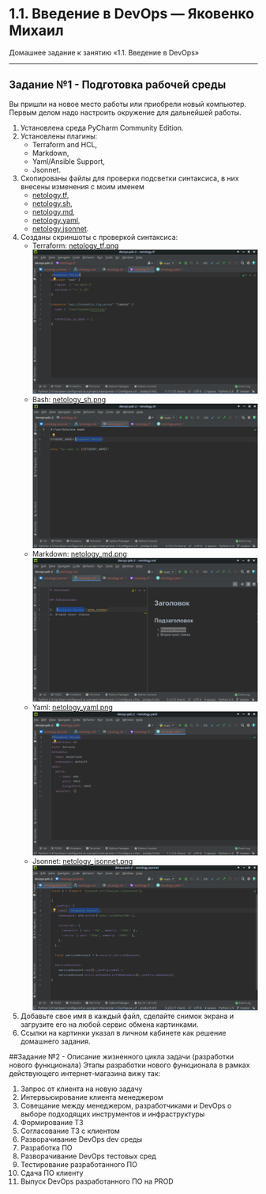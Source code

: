 
# 1.1. Введение в DevOps — Яковенко Михаил
Домашнее задание к занятию «1.1. Введение в DevOps»

---
## Задание №1 - Подготовка рабочей среды

Вы пришли на новое место работы или приобрели новый компьютер.
Первым делом надо настроить окружение для дальнейшей работы. 

1. Установлена среда PyCharm Community Edition.  
1. Установлены плагины:
    - Terraform and HCL,
    - Markdown,
    - Yaml/Ansible Support,
    - Jsonnet.
1. Скопированы файлы для проверки подсветки синтаксиса, в них внесены изменения с моим именем
    - [netology.tf](netology.tf),
    - [netology.sh](netology.sh),
    - [netology.md](netology.md), 
    - [netology.yaml](netology.yaml),
    - [netology.jsonnet](netology.jsonnet).
1. Созданы скриншоты с проверкой синтаксиса:
    - Terraform: [netology_tf.png](img/netology_tf.png)
      ![TF](img/netology_tf.png) 
    - Bash: [netology_sh.png](img/netology_sh.png) 
      ![SH](img/netology_sh.png)
    - Markdown: [netology_md.png](img/netology_md.png) 
      ![MD](img/netology_md.png)
    - Yaml: [netology_yaml.png](img/netology_yaml.png)
      ![Yaml](img/netology_yaml.png)
    - Jsonnet: [netology_jsonnet.png](img/netology_jsonnet.png) 
      ![Jsonnet](img/netology_jsonnet.png)
1. Добавьте свое имя в каждый файл, сделайте снимок экрана и загрузите его на любой сервис обмена картинками.
1. Ссылки на картинки указал в личном кабинете как решение домашнего задания. 

##Задание №2 - Описание жизненного цикла задачи (разработки нового функционала)
Этапы разработки нового функционала в рамках действующего интернет-магазина вижу так:
1. Запрос от клиента на новую задачу
2. Интервьюирование клиента менеджером 
3. Совещание между менеджером, разработчиками и DevOps о выборе подходящих инструментов и инфраструктуры
4. Формирование ТЗ
5. Согласование ТЗ с клиентом
6. Разворачивание DevOps dev среды
7. Разработка ПО
8. Разворачивание DevOps тестовых сред
9. Тестирование разработанного ПО
10. Сдача ПО клиенту
11. Выпуск DevOps разработанного ПО на PROD
